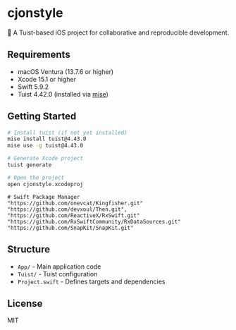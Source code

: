 # cjonstyle

🚀 A Tuist-based iOS project for collaborative and reproducible development.

## Requirements

- macOS Ventura (13.7.6 or higher)
- Xcode 15.1 or higher
- Swift 5.9.2
- Tuist 4.42.0 (installed via [mise](https://mise.jdx.dev/))

## Getting Started

```bash
# Install tuist (if not yet installed)
mise install tuist@4.43.0
mise use -g tuist@4.43.0

# Generate Xcode project
tuist generate

# Open the project
open cjonstyle.xcodeproj
```

```
# Swift Package Manager
"https://github.com/onevcat/Kingfisher.git"
"https://github.com/devxoul/Then.git",
"https://github.com/ReactiveX/RxSwift.git"
"https://github.com/RxSwiftCommunity/RxDataSources.git"
"https://github.com/SnapKit/SnapKit.git"
```


## Structure

- `App/` - Main application code
- `Tuist/` - Tuist configuration
- `Project.swift` - Defines targets and dependencies

## License

MIT
